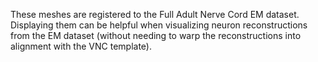 These meshes are registered to the Full Adult Nerve Cord EM dataset. Displaying them can be helpful when visualizing neuron reconstructions from the EM dataset (without needing to warp the reconstructions into alignment with the VNC template).
